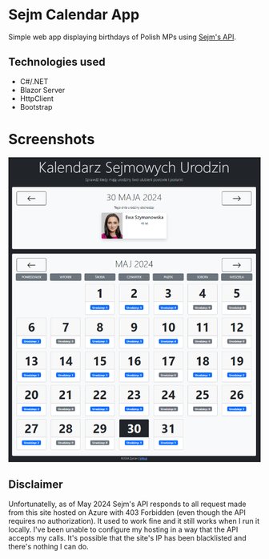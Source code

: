 # Sejm Calendar App
Simple web app displaying birthdays of Polish MPs using [Sejm's API](https://api.sejm.gov.pl/sejm.html).

## Technologies used
* C#/.NET
* Blazor Server
* HttpClient
* Bootstrap

# Screenshots

![Screenshot](docs/screenshots/screenshot-01.png)

## Disclaimer

Unfortunatelly, as of May 2024 Sejm's API responds to all request made from this site hosted on Azure with 403 Forbidden (even though the API requires no authorization). It used to work fine and it still works when I run it locally. I've been unable to configure my hosting in a way that the API accepts my calls. It's possible that the site's IP has been blacklisted and there's nothing I can do.
